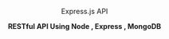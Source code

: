 <div align = Center>
    <p> Express.js API</p> 
   <strong> RESTful API Using Node , Express , MongoDB </strong>
</div>
